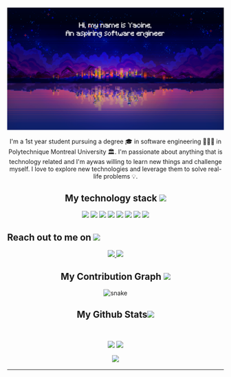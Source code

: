 <p align="center">
 
</p align="center">
<img src="https://github.com/byacine150/byacine150/blob/main/images/git.png" />

<p align="center">
  I'm a 1st year student pursuing a degree 🎓 in software engineering 👨🏻‍💻 in Polytechnique Montreal University 🏛. I'm passionate about anything that is technology related and I'm aywas willing to learn new things and challenge myself. I love to explore new technologies and leverage them to solve real-life problems 💡.
</p>  

<h2 align="center"> My technology stack <img src="https://github.com/byacine150/byacicne150/blob/main/images/laptop.gif" width="50"></h2>

<p align="center">
 <img src="https://img.shields.io/badge/C-00599C?style=flat-square&logo=c&logoColor=white"/>
<img src="https://img.shields.io/badge/-C++-00599C?style=flat-square&logo=c"/>
<img src="https://img.shields.io/badge/-HTML5-E34F26?style=flat-square&logo=html5&logoColor=white"/>
<img src="https://img.shields.io/badge/-CSS3-1572B6?style=flat-square&logo=css3"/>
<img src="https://img.shields.io/badge/-JavaScript-black?style=flat-square&logo=javascript"/>
<img src="https://img.shields.io/badge/-Nodejs-black?style=flat-square&logo=Node.js"/>
<img src="https://img.shields.io/badge/-Git-black?style=flat-square&logo=git"/>
<img src="https://img.shields.io/badge/-GitHub-black?style=flat-square&logo=github"/>
</p>

<h2 align="bottom">Reach out to me on <img src="https://media0.giphy.com/media/jqNPzdTTxQfOgOqpO4/source.gif" width="40"></h2>

<p align="center">
<!-- <img src="https://img.shields.io/badge/-ritik-purple?style=flat-square&logo=instagram&logoColor=white&link=https://www.instagram.com/pinkdogg307/"/> -->
<a href="mailto: yacbarka@gmail.com">
 <img src="https://img.shields.io/badge/-yacbarka-c14438?style=flat-square&logo=Gmail&logoColor=white&link=mailto:yacbarka@gmail.com"/>
</a>
<a href="https://www.linkedin.com/in/yacine-barka/">
 <img src="https://img.shields.io/badge/-byacine150-blue?style=flat-square&logo=Linkedin&logoColor=white&link=https://www.linkedin.com/in/yacine-barka/"/>
</a>
</p>


<h2 align="center">
  My Contribution Graph <img src="https://media.giphy.com/media/xUA7aZeLE2e0P7Znz2/giphy.gif" width="50">
</h2>
<p align="center">
  <img src="https://github.com/byacine150/byacine150/raw/output/github-contribution-grid-snake.svg" alt="snake"></center>
</p>

<h2 align="center">
  My Github Stats<img src="https://media.giphy.com/media/VgCDAzcKvsR6OM0uWg/giphy.gif" width="50">
</h2>
 
<br>

<p align = "center">
  <img  src = "https://github-readme-stats.vercel.app/api?username=byacine150&show_icons=true&theme=radical&line_height=27">
  <img src = "https://github-readme-stats.vercel.app/api/top-langs/?username=byacine150&hide=html,css,java,shaderlab,kotlin,hlsl&theme=radical">
</p>

<p align = "center">
 <img  src="https://github-readme-streak-stats.herokuapp.com/?user=byacine150&show_icons=true&locale=en&layout=compact&theme=radical&line_height=0" />
</p> 

<hr>


